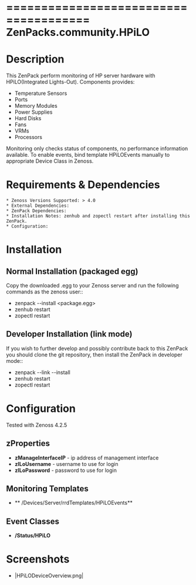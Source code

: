======================================
ZenPacks.community.HPiLO
======================================


Description
===========

This ZenPack perform monitoring of HP server hardware with HPiLO(Integrated Lights-Out).
Components provides:
-  Temperature Sensors
-  Ports
-  Memory Modules
-  Power Supplies
-  Hard Disks
-  Fans
-  VRMs
-  Processors

Monitoring only checks status of components, no performance information available.
To enable events, bind template HPiLOEvents manually to appropriate Device Class in Zenoss.

Requirements & Dependencies
===========================

    * Zenoss Versions Supported: > 4.0
    * External Dependencies:
    * ZenPack Dependencies:
    * Installation Notes: zenhub and zopectl restart after installing this ZenPack.
    * Configuration:

Installation
============
Normal Installation (packaged egg)
----------------------------------
Copy the downloaded .egg to your Zenoss server and run the following commands as the zenoss
user::

   * zenpack --install <package.egg>
   * zenhub restart
   * zopectl restart

Developer Installation (link mode)
----------------------------------
If you wish to further develop and possibly contribute back to this
ZenPack you should clone the git repository, then install the ZenPack in
developer mode::

   * zenpack --link --install <package>
   * zenhub restart
   * zopectl restart

Configuration
=============

Tested with Zenoss 4.2.5

zProperties
-----------
- **zManageInterfaceIP** - ip address of management interface
- **zILoUsername** - username to use for login
- **zILoPassword** - password to use for login 

Monitoring Templates
-----------
- ** /Devices/Server/rrdTemplates/HPiLOEvents**

Event Classes
-----------
- **/Status/HPiLO**

Screenshots
===========
* |HPiLODeviceOverview.png|
